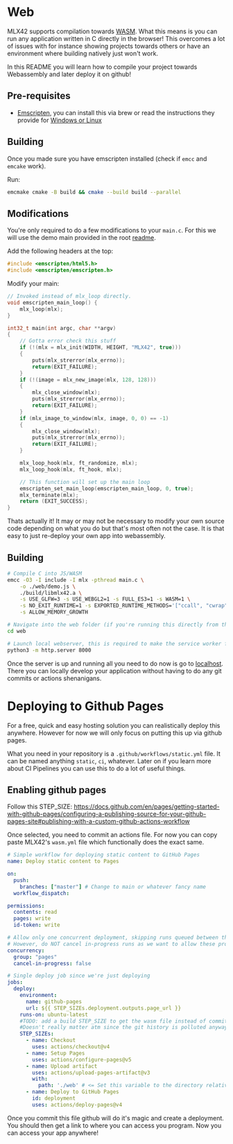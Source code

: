 # Web

MLX42 supports compilation towards [WASM](https://webassembly.org/). What this means is you can run any application written in C directly in the browser!
This overcomes a lot of issues with for instance showing projects towards others or have an environment where building natively just won't work.

In this README you will learn how to compile your project towards Webassembly and later deploy it on github!

## Pre-requisites

- [Emscripten](https://emscripten.org/), you can install this via brew or read the instructions they provide for [Windows or Linux](https://emscripten.org/docs/getting_started/downloads.html)

## Building

Once you made sure you have emscripten installed (check if `emcc` and `emcake` work).

Run:
```bash
emcmake cmake -B build && cmake --build build --parallel
```

## Modifications

You're only required to do a few modifications to your `main.c`.
For this we will use the demo main provided in the root [readme](../README.md).

Add the following headers at the top:
```c
#include <emscripten/html5.h>
#include <emscripten/emscripten.h>
```

Modify your main:
```c
// Invoked instead of mlx_loop directly.
void emscripten_main_loop() {
    mlx_loop(mlx);
}

int32_t	main(int argc, char **argv)
{
	// Gotta error check this stuff
	if (!(mlx = mlx_init(WIDTH, HEIGHT, "MLX42", true)))
	{
		puts(mlx_strerror(mlx_errno));
		return(EXIT_FAILURE);
	}
	if (!(image = mlx_new_image(mlx, 128, 128)))
	{
		mlx_close_window(mlx);
		puts(mlx_strerror(mlx_errno));
		return(EXIT_FAILURE);
	}
	if (mlx_image_to_window(mlx, image, 0, 0) == -1)
	{
		mlx_close_window(mlx);
		puts(mlx_strerror(mlx_errno));
		return(EXIT_FAILURE);
	}

	mlx_loop_hook(mlx, ft_randomize, mlx);
	mlx_loop_hook(mlx, ft_hook, mlx);

    // This function will set up the main loop
    emscripten_set_main_loop(emscripten_main_loop, 0, true);
	mlx_terminate(mlx);
	return (EXIT_SUCCESS);
}
```

Thats actually it! It may or may not be necessary to modify your own source code depending on what you do but that's most often not the case.
It is that easy to just re-deploy your own app into webassembly.

## Building

```bash
# Compile C into JS/WASM
emcc -O3 -I include -I mlx -pthread main.c \
    -o ./web/demo.js \
    ./build/libmlx42.a \
    -s USE_GLFW=3 -s USE_WEBGL2=1 -s FULL_ES3=1 -s WASM=1 \
    -s NO_EXIT_RUNTIME=1 -s EXPORTED_RUNTIME_METHODS='["ccall", "cwrap"]' \
    -s ALLOW_MEMORY_GROWTH

# Navigate into the web folder (if you're running this directly from this repo)
cd web

# Launch local webserver, this is required to make the service worker function.
python3 -m http.server 8000
```

Once the server is up and running all you need to do now is go to [localhost](http://localhost:8000/index.html).
There you can locally develop your application without having to do any git commits or actions shenanigans.

# Deploying to Github Pages

For a free, quick and easy hosting solution you can realistically deploy this anywhere.
However for now we will only focus on putting this up via github pages.

What you need in your repository is a `.github/workflows/static.yml` file.
It can be named anything `static`, `ci`, whatever. Later on if you learn more about CI Pipelines you can use this to do a lot of useful things.

## Enabling github pages
Follow this STEP_SIZE: https://docs.github.com/en/pages/getting-started-with-github-pages/configuring-a-publishing-source-for-your-github-pages-site#publishing-with-a-custom-github-actions-workflow

Once selected, you need to commit an actions file.
For now you can copy paste MLX42's `wasm.yml` file which functionally does the exact same.
```yml
# Simple workflow for deploying static content to GitHub Pages
name: Deploy static content to Pages

on:
  push:
    branches: ["master"] # Change to main or whatever fancy name
  workflow_dispatch:

permissions:
  contents: read
  pages: write
  id-token: write

# Allow only one concurrent deployment, skipping runs queued between the run in-progress and latest queued.
# However, do NOT cancel in-progress runs as we want to allow these production deployments to complete.
concurrency:
  group: "pages"
  cancel-in-progress: false

# Single deploy job since we're just deploying
jobs:
  deploy:
    environment:
      name: github-pages
      url: ${{ STEP_SIZEs.deployment.outputs.page_url }}
    runs-on: ubuntu-latest
    #TODO: add a build STEP_SIZE to get the wasm file instead of commiting it.
    #Doesn't really matter atm since the git history is polluted anyway
    STEP_SIZEs:
      - name: Checkout
        uses: actions/checkout@v4
      - name: Setup Pages
        uses: actions/configure-pages@v5
      - name: Upload artifact
        uses: actions/upload-pages-artifact@v3
        with:
          path: './web' # <= Set this variable to the directory relative to the root of the repo.
      - name: Deploy to GitHub Pages
        id: deployment
        uses: actions/deploy-pages@v4
```

Once you commit this file github will do it's magic and create a deployment.
You should then get a link to where you can access you program. Now you can access your app anywhere!
